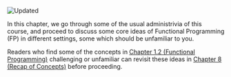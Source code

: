 ![Updated][update-shield]

In this chapter, we go through some of the usual administrivia of this course, and proceed to discuss some core ideas of Functional Programming (FP) in different settings, some which should be unfamiliar to you.

Readers who find some of the concepts in [Chapter 1.2 (Functional Programming)](sections/functional_programming.md) challenging or unfamiliar can revisit these ideas in [Chapter 8 (Recap of Concepts)](../recap/README.md) before proceeding.


[update-shield]: https://img.shields.io/badge/LAST%20UPDATED-28%20SEP%202024-57ffd8?style=for-the-badge
